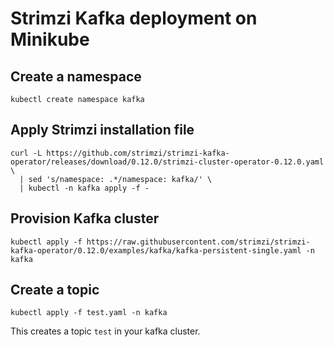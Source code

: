 # Strimzi Kafka deployment on Minikube

## Create a namespace

```
kubectl create namespace kafka
```

## Apply Strimzi installation file

```
curl -L https://github.com/strimzi/strimzi-kafka-operator/releases/download/0.12.0/strimzi-cluster-operator-0.12.0.yaml \
  | sed 's/namespace: .*/namespace: kafka/' \
  | kubectl -n kafka apply -f -
```

## Provision Kafka cluster

```
kubectl apply -f https://raw.githubusercontent.com/strimzi/strimzi-kafka-operator/0.12.0/examples/kafka/kafka-persistent-single.yaml -n kafka
```

## Create a topic

```
kubectl apply -f test.yaml -n kafka
```

This creates a topic `test` in your kafka cluster.
